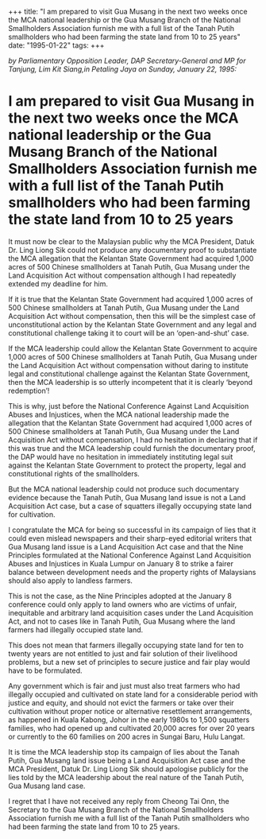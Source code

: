 +++ 
title: "I am prepared to visit Gua Musang in the next two weeks once the MCA national leadership or the Gua Musang Branch of the National Smallholders Association furnish me with a full list of the Tanah Putih smallholders who had been farming the state land from 10 to 25 years"
date: "1995-01-22"
tags:
+++

_by Parliamentary Opposition Leader, DAP Secretary-General and MP for Tanjung, Lim Kit Siang,in Petaling Jaya on Sunday, January 22, 1995:_

# I am prepared to visit Gua Musang in the next two weeks once the MCA national leadership or the Gua Musang Branch of the National Smallholders Association furnish me with a full list of the Tanah Putih smallholders who had been farming the state land from 10 to 25 years

It must now be clear to the Malaysian public why the MCA President, Datuk Dr. Ling Liong Sik could not produce any documentary proof to substantiate the MCA allegation that the Kelantan State Government had acquired 1,000 acres of 500 Chinese smallholders at Tanah Putih, Gua Musang under the Land Acquisition Act without compensation although I had repeatedly extended my deadline for him.</u>

If it is true that the Kelantan State Government had acquired 1,000 acres of 500 Chinese smallholders at Tanah Putih, Gua Musang under the Land Acquisition Act without compensation, then this will be the simplest case of unconstitutional action by the  Kelantan State Government and any legal and constitutional challenge taking it to court will be an ‘open-and-shut’ case.

If the MCA leadership could allow the Kelantan State Government to acquire 1,000 acres of 500 Chinese smallholders at Tanah Putih, Gua Musang under the Land Acquisition Act without compensation without daring to institute legal and constitutional challenge against the Kelantan State Government, then the MCA leadership is so utterly incompetent that it is clearly ‘beyond redemption’!

This is why, just before the National Conference Against Land Acquisition Abuses and Injustices, when the MCA national leadership made the allegation that the Kelantan State Government had acquired 1,000 acres of 500 Chinese smallholders at Tanah Putih, Gua Musang under the Land Acquisition Act without compensation, I had no hesitation in declaring that if this was true and the MCA leadership could furnish the documentary proof, the DAP would have no hesitation in immediately instituting legal suit against the Kelantan State Government to protect the property, legal and constitutional rights of the smallholders.

But the MCA national leadership could not produce such documentary evidence because the Tanah Putih, Gua Musang land issue is not a Land Acquisition Act case, but a case of squatters illegally occupying state land for cultivation.

I congratulate the MCA for being so successful in its campaign of lies that it could even mislead newspapers and their sharp-eyed editorial writers that Gua Musang land issue is a Land Acquisition Act case and that the Nine Principles formulated at the National Conference Against Land Acquisition Abuses and Injustices in Kuala Lumpur on January 8 to strike a fairer balance between development needs and the property rights of Malaysians should also apply to landless farmers.

This is not the case, as the Nine Principles adopted at the January 8 conference could only apply to land owners who are victims of unfair, inequitable and arbitrary land acquisition cases under the Land Acquisition Act, and not to cases like in Tanah Putih, Gua Musang where the land farmers had illegally occupied state land.

This does not mean that farmers illegally occupying state land for ten to twenty years are not entitled to just and fair solution of their livelihood problems, but a new set of principles to secure justice and fair play would have to be formulated.

Any government which is fair and just must also treat farmers who had illegally occupied and cultivated on state land for a considerable period with justice and equity, and should not evict the farmers or take over their cultivation without proper notice or alternative resettlement arrangements, as happened in Kuala Kabong, Johor in the early 1980s to 1,500 squatters families, who had opened up and cultivated 20,000 acres for over 20 years or currently to the 60 families on 200 acres in Sungai Baru, Hulu Langat.

It is time the MCA leadership stop its campaign of lies about the Tanah Putih, Gua Musang land issue being a Land Acquisition Act case and the MCA President, Datuk Dr. Ling Liong Sik should apologise publicly for the lies told by the MCA leadership about the real nature of the Tanah Putih, Gua Musang land case.

I regret that I have not received any reply from Cheong Tai Onn, the Secretary to the Gua Musang Branch of the National Smallholders Association furnish me with a full list of the Tanah Putih smallholders who had been farming the state land from 10 to 25 years.
 
